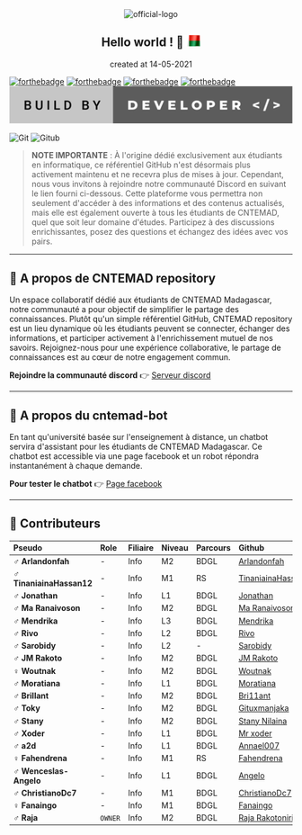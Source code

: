 <div align="center"><img src="https://github.com/RajaRakoto/cntemad-repository/blob/master/assets/public/cntemad-bot-logo-white.png?raw=true" height="350" width="370" alt="official-logo"></div>

<h2 align="center">Hello world ! 👋<img src="https://github.com/RajaRakoto/github-docs/blob/master/cntemad-repository/img/dago.gif?raw=true" width="30"></h2>

<p align="center">
created at 14-05-2021
</p>

[![forthebadge](https://forthebadge.com/images/badges/built-with-love.svg)](https://forthebadge.com) [![forthebadge](https://forthebadge.com/images/badges/for-you.svg)](https://forthebadge.com) [![forthebadge](https://forthebadge.com/images/badges/open-source.svg)](https://forthebadge.com) [![forthebadge](https://forthebadge.com/images/badges/uses-git.svg)](https://forthebadge.com) [![forthebadge](https://github.com/RajaRakoto/github-docs/blob/master/badge/build-by.svg?raw=true)](https://forthebadge.com)

![Git](https://img.shields.io/badge/-Git-777?style=flat&logo=git&logoColor=F05032&labelColor=ffffff) ![Gitub](https://img.shields.io/badge/-Gitub-777?style=flat&logo=github&logoColor=777&labelColor=ffffff)

> **NOTE IMPORTANTE** : À l'origine dédié exclusivement aux étudiants en informatique, ce référentiel GitHub n'est désormais plus activement maintenu et ne recevra plus de mises à jour. Cependant, nous vous invitons à rejoindre notre communauté Discord en suivant le lien fourni ci-dessous. Cette plateforme vous permettra non seulement d'accéder à des informations et des contenus actualisés, mais elle est également ouverte à tous les étudiants de CNTEMAD, quel que soit leur domaine d'études. Participez à des discussions enrichissantes, posez des questions et échangez des idées avec vos pairs.

---

## 📌 A propos de CNTEMAD repository

Un espace collaboratif dédié aux étudiants de CNTEMAD Madagascar, notre communauté a pour objectif de simplifier le partage des connaissances. Plutôt qu'un simple référentiel GitHub, CNTEMAD repository est un lieu dynamique où les étudiants peuvent se connecter, échanger des informations, et participer activement à l'enrichissement mutuel de nos savoirs. Rejoignez-nous pour une expérience collaborative, le partage de connaissances est au cœur de notre engagement commun.

**Rejoindre la communauté discord** 👉 [Serveur discord](https://discord.gg/86KepcGPsN)

---

## 📌 A propos du cntemad-bot

En tant qu'université basée sur l'enseignement à distance, un chatbot servira d'assistant pour les étudiants de CNTEMAD Madagascar. Ce chatbot est accessible via une page facebook et un robot répondra instantanément à chaque demande.

**Pour tester le chatbot** 👉 [Page facebook](https://web.facebook.com/cntemad.agent)

---

## 📌 Contributeurs

<div align="center">

| Pseudo | Role | Filiaire | Niveau | Parcours | Github |
| :-- | :-- | :-- | :-- | :-- | :-- |
| ♂️ **Arlandonfah** | - | Info | M2 | BDGL | [Arlandonfah](https://github.com/Arlandonfah) |
| ♂️ **TinaniainaHassan12** | - | Info | M1 | RS | [TinaniainaHassan12](https://github.com/TinaniainaHassan12) |
| ♂️ **Jonathan** | - | Info | L1 | BDGL | [Jonathan](https://github.com/Jonathanrazakalalaina) |
| ♂️ **Ma Ranaivoson** | - | Info | M2 | BDGL | [Ma Ranaivoson](https://github.com/ma-ranaivoson) |
| ♂️ **Mendrika** | - | Info | L3 | BDGL | [Mendrika](https://github.com/Mendrika) |
| ♂️ **Rivo** | - | Info | L2 | BDGL | [Rivo](https://github.com/Rivo) |
| ♂️ **Sarobidy** | - | Info | L2 | - | [Sarobidy](https://github.com/Sarobidy) |
| ♂️ **JM Rakoto** | - | Info | M2 | BDGL | [JM Rakoto](https://github.com/jmRakoto) |
| ♀️ **Woutnak** | - | Info | M2 | BDGL | [Woutnak](https://github.com/Woutnak) |
| ♂️ **Moratiana** | - | Info | L1 | BDGL | [Moratiana](https://github.com/Moratiana) |
| ♂️ **Brillant** | - | Info | M2 | BDGL | [Bri11ant](https://github.com/Bri11ant) |
| ♂️ **Toky** | - | Info | M2 | BDGL | [Gituxmanjaka](https://github.com/gituxmanjaka) |
| ♂️ **Stany** | - | Info | M2 | BDGL | [Stany Nilaina](https://github.com/StanyNilaina) |
| ♂️ **Xoder** | - | Info | L1 | BDGL | [Mr xoder](https://github.com/­mrxoder) |
| ♂️ **a2d** | - | Info | L1 | BDGL | [Annael007](https://github.com/Annael007) |
| ♀️ **Fahendrena** | - | Info | M1 | RS | [Fahendrena](https://github.com/Fahendrena) |
| ♂️ **Wenceslas-Angelo** | - | Info | L1 | BDGL | [Angelo](https://github.com/Wenceslas-Angelo) |
| ♂️ **ChristianoDc7** | - | Info | M1 | BDGL | [ChristianoDc7](https://github.com/­ChristianoDc7) |
| ♀️ **Fanaingo** | - | Info | M1 | BDGL | [Fanaingo](https://github.com/Fanaingo) |
| ♂️ **Raja** | `OWNER` | Info | M2 | BDGL | [Raja Rakotonirina](https://github.com/RajaRakoto) |

</div>
